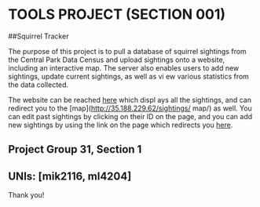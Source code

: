 
# TOOLS PROJECT (SECTION 001)

##Squirrel Tracker

The purpose of this project is to pull a database of squirrel sightings from the Central
 Park Data Census and upload sightings onto a website, including an interactive map. The
 server also enables users to add new sightings, update current sightings, as well as vi
ew various statistics from the data collected.

The website can be reached [here](http://35.188.229.62/sightings/sightings/) which displ
ays all the sightings, and can redirect you to the [map](http://35.188.229.62/sightings/
map/) as well. You can edit past sightings by clicking on their ID on the page, and you 
can add new sightings by using the link on the page which redirects you [here](http://35.188.229.62/sightings/sightings/add).

## Project Group 31, Section 1

## UNIs: [mik2116, ml4204]


Thank you!
